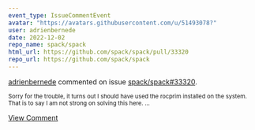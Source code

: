 ```yaml
---
event_type: IssueCommentEvent
avatar: "https://avatars.githubusercontent.com/u/51493078?"
user: adrienbernede
date: 2022-12-02
repo_name: spack/spack
html_url: https://github.com/spack/spack/pull/33320
repo_url: https://github.com/spack/spack
---
```


<a href='https://github.com/adrienbernede' target='_blank'>adrienbernede</a> commented on issue <a href='https://github.com/spack/spack/pull/33320' target='_blank'>spack/spack#33320</a>.

<small>Sorry for the trouble, it turns out I should have used the rocprim installed on the system. That is to say I am not strong on solving this here....</small>

<a href='https://github.com/spack/spack/pull/33320' target='_blank'>View Comment</a>